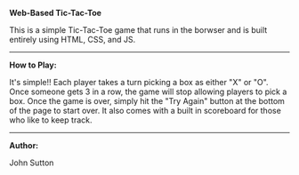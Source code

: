 **Web-Based Tic-Tac-Toe**

This is a simple Tic-Tac-Toe game that runs in the borwser and is built entirely using HTML, CSS, and JS.
<hr>

**How to Play:**

It's simple!! Each player takes a turn picking a box as either "X" or "O". Once someone gets 3 in a row, the game will stop allowing players to pick a box. Once the game is over, simply hit the "Try Again" button at the bottom of the page to start over. It also comes with a built in scoreboard for those who like to keep track.

<hr>

**Author:**

John Sutton 
